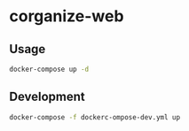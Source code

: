 # corganize-web

## Usage

```bash
docker-compose up -d
```

## Development

```bash
docker-compose -f dockerc-ompose-dev.yml up
```
